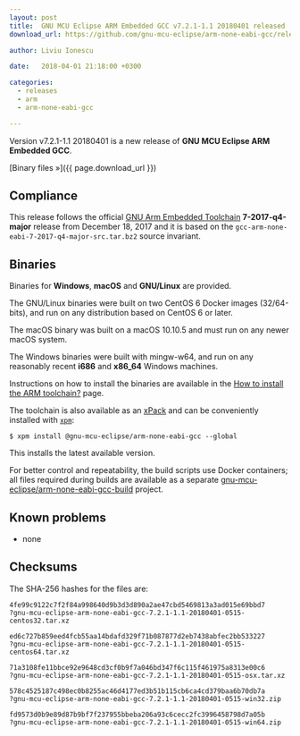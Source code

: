 ```yaml
---
layout: post
title:  GNU MCU Eclipse ARM Embedded GCC v7.2.1-1.1 20180401 released
download_url: https://github.com/gnu-mcu-eclipse/arm-none-eabi-gcc/releases/tag/v7.2.1-1.1/

author: Liviu Ionescu

date:   2018-04-01 21:18:00 +0300

categories:
  - releases
  - arm
  - arm-none-eabi-gcc

---
```


Version v7.2.1-1.1 20180401 is a new release of **GNU MCU Eclipse ARM Embedded GCC**.

[Binary files »]({{ page.download_url }})

## Compliance

This release follows the official [GNU Arm Embedded Toolchain](https://developer.arm.com/open-source/gnu-toolchain/gnu-rm)  **7-2017-q4-major** release from December 18, 2017 and it is based on the `gcc-arm-none-eabi-7-2017-q4-major-src.tar.bz2` source invariant.

## Binaries

Binaries for **Windows**, **macOS** and **GNU/Linux** are provided.

The GNU/Linux binaries were built on two CentOS 6 Docker images (32/64-bits), and run on any distribution based on CentOS 6 or later.

The macOS binary was built on a macOS 10.10.5 and must run on any newer macOS system.

The Windows binaries were built with mingw-w64, and run on any reasonably recent **i686** and **x86_64** Windows machines.

Instructions on how to install the binaries are available in the [How to install the ARM toolchain?](https://gnu-mcu-eclipse.github.io/toolchain/arm/install/) page.

The toolchain is also available as an [xPack](https://www.npmjs.com/package/@gnu-mcu-eclipse/arm-none-eabi-gcc) and can be conveniently installed with [`xpm`](https://www.npmjs.com/package/xpm):

```console
$ xpm install @gnu-mcu-eclipse/arm-none-eabi-gcc --global
```

This installs the latest available version.

For better control and repeatability, the build scripts use Docker containers; all files required during builds are available as a separate [gnu-mcu-eclipse/arm-none-eabi-gcc-build](https://github.com/gnu-mcu-eclipse/arm-none-eabi-gcc-build) project. 

## Known problems

* none

## Checksums

The SHA-256 hashes for the files are:

```console
4fe99c9122c7f2f84a998640d9b3d3d890a2ae47cbd5469813a3ad015e69bbd7 
?gnu-mcu-eclipse-arm-none-eabi-gcc-7.2.1-1.1-20180401-0515-centos32.tar.xz

ed6c727b859eed4fcb55aa14bdafd329f71b087877d2eb7438abfec2bb533227 
?gnu-mcu-eclipse-arm-none-eabi-gcc-7.2.1-1.1-20180401-0515-centos64.tar.xz

71a3108fe11bbce92e9648cd3cf0b9f7a046bd347f6c115f461975a8313e00c6 
?gnu-mcu-eclipse-arm-none-eabi-gcc-7.2.1-1.1-20180401-0515-osx.tar.xz

578c4525187c498ec0b8255ac46d4177ed3b51b115cb6ca4cd379baa6b70db7a 
?gnu-mcu-eclipse-arm-none-eabi-gcc-7.2.1-1.1-20180401-0515-win32.zip

fd9573d0b9e89d87b9bf7f237955bbeba206a93c6cecc2fc3996458798d7a05b 
?gnu-mcu-eclipse-arm-none-eabi-gcc-7.2.1-1.1-20180401-0515-win64.zip

```
